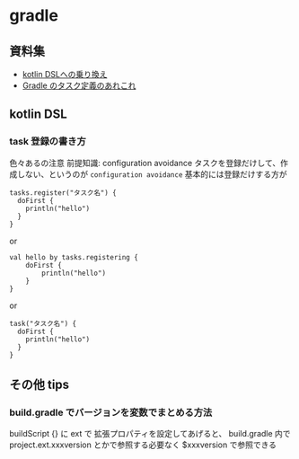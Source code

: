 

# gradle

## 資料集

- [kotlin DSLへの乗り換え](https://blog1.mammb.com/entry/2020/11/14/090000)
- [Gradle のタスク定義のあれこれ](https://qiita.com/opengl-8080/items/0a192b62ee87d8ac7578)

## kotlin DSL

### task 登録の書き方
色々あるの注意
前提知識: configuration avoidance
 タスクを登録だけして、作成しない、というのが `configuration avoidance` 
 基本的には登録だけする方が
 
```
tasks.register("タスク名") {  
  doFirst {  
    println("hello")  
  }  
}  
```

or  
``` 
val hello by tasks.registering {  
    doFirst {  
        println("hello")  
    }  
}
```
or  
```  
task("タスク名") {  
  doFirst {  
    println("hello")  
  }  
}  
```


## その他 tips
###  build.gradle でバージョンを変数でまとめる方法

buildScript {} に ext で 拡張プロパティを設定してあげると、 build.gradle 内で project.ext.xxxversion とかで参照する必要なく $xxxversion で参照できる


<!--stackedit_data:
eyJoaXN0b3J5IjpbMTA0MDkyMjg2NCwtOTg2MDIyNTMxXX0=
-->